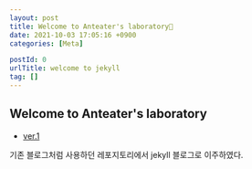 ```yaml
---
layout: post
title: Welcome to Anteater's laboratory🧪
date: 2021-10-03 17:05:16 +0900
categories: [Meta]

postId: 0
urlTitle: welcome to jekyll
tag: []
---
```


## Welcome to Anteater's laboratory

- [ver.1](https://github.com/anteater333/Anteater_lab)

기존 블로그처럼 사용하던 레포지토리에서 jekyll 블로그로 이주하였다.
